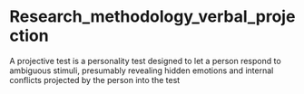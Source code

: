 # Research_methodology_verbal_projection
A projective test is a personality test designed to let a person respond to ambiguous stimuli, presumably revealing hidden emotions and internal conflicts projected by the person into the test
